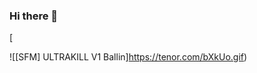 ### Hi there 👋

<!--
**SebastianGarciaLoyo/SebastianGarciaLoyo** is a ✨ _special_ ✨ repository because its `README.md` (this file) appears on your GitHub profile.

Here are some ideas to get you started:

- 🔭 I’m currently working on ...
- 🌱 I’m currently learning ...
- 👯 I’m looking to collaborate on ...
- 🤔 I’m looking for help with ...
- 💬 Ask me about ...
- 📫 How to reach me: ...
- 😄 Pronouns: ...
- ⚡ Fun fact: ...
-->[
![[SFM] ULTRAKILL V1 Ballin]https://tenor.com/bXkUo.gif)
